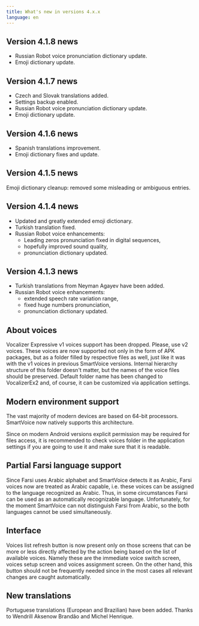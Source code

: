 ```yaml
---
title: What's new in versions 4.x.x
language: en
---
```


## Version 4.1.8 news

* Russian Robot voice pronunciation dictionary update.
* Emoji dictionary update.

## Version 4.1.7 news

* Czech and Slovak translations added.
* Settings backup enabled.
* Russian Robot voice pronunciation dictionary update.
* Emoji dictionary update.

## Version 4.1.6 news

* Spanish translations improvement.
* Emoji dictionary fixes and update.

## Version 4.1.5 news

Emoji dictionary cleanup: removed some misleading or ambiguous
entries.

## Version 4.1.4 news

* Updated and greatly extended emoji dictionary.
* Turkish translation fixed.
* Russian Robot voice enhancements:
  * Leading zeros pronunciation fixed in digital sequences,
  * hopefully improved sound quality,
  * pronunciation dictionary updated.

## Version 4.1.3 news

* Turkish translations from Neyman Agayev have been added.
* Russian Robot voice enhancements:
  * extended speech rate variation range,
  * fixed huge numbers pronunciation,
  * pronunciation dictionary updated.

## About voices

Vocalizer Expressive v1 voices support has been dropped. Please, use
v2 voices. These voices are now supported not only in the form of APK
packages, but as a folder filled by respective files as well, just
like it was with the v1 voices in previous SmartVoice
versions. Internal hierarchy structure of this folder doesn't matter,
but the names of the voice files should be preserved. Default folder
name has been changed to VocalizerEx2 and, of course, it can be
customized via application settings.

## Modern environment support

The vast majority of modern devices are based on 64-bit
processors. SmartVoice now natively supports this architecture.

Since on modern Android versions explicit permission may be required
for files access, it is recommended to check voices folder in the
application settings if you are going to use it and make sure that it
is readable.

## Partial Farsi language support

Since Farsi uses Arabic alphabet and SmartVoice detects it as Arabic,
Farsi voices now are treated as Arabic capable, i.e. these voices can
be assigned to the language recognized as Arabic. Thus, in some
circumstances Farsi can be used as an automatically recognizable
language. Unfortunately, for the moment SmartVoice can not distinguish
Farsi from Arabic, so the both languages cannot be used
simultaneously.

## Interface

Voices list refresh button is now present only on those screens that
can be more or less directly affected by the action being based on the
list of available voices. Namely these are the immediate voice switch
screen, voices setup screen and voices assignment screen. On the other
hand, this button should not be frequently needed since in the most
cases all relevant changes are caught automatically.

## New translations

Portuguese translations (European and Brazilian) have been
added. Thanks to Wendrill Aksenow Brandão and Michel Henrique.
